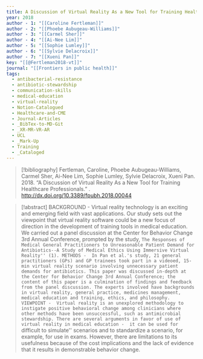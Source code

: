 ```yaml
---
title: A Discussion of Virtual Reality As a New Tool for Training Healthcare Professionals
year: 2018
author - 1: "[[Caroline Fertleman]]"
author - 2: "[[Phoebe Aubugeau-Williams]]"
author - 3: "[[Carmel Sher]]"
author - 4: "[[Ai-Nee Lim]]"
author - 5: "[[Sophie Lumley]]"
author - 6: "[[Sylvie Delacroix]]"
author - 7: "[[Xueni Pan]]"
key: "[[@Fertleman2018-vt]]"
journal: "[[Frontiers in public health]]"
tags:
  - antibacterial-resistance
  - antibiotic-stewardship
  - communication-skills
  - medical-education
  - virtual-reality
  - Notion-Catalogued
  - Healthcare-and-CME
  - Journal-Articles
  - _BibTex-to-MD-Git
  - _XR-MR-VR-AR
  - UCL
  - _Mark-Up
  - Training
  - _Cataloged
---
```


> [!bibliography]
> Fertleman, Caroline, Phoebe Aubugeau-Williams, Carmel Sher, Ai-Nee Lim, Sophie Lumley, Sylvie Delacroix, Xueni Pan. 2018. “A Discussion of Virtual Reality As a New Tool for Training Healthcare Professionals.” . http://dx.doi.org/10.3389/fpubh.2018.00044

> [!abstract]
> BACKGROUND -  Virtual reality technology is an exciting and emerging field with vast applications. Our study sets out the viewpoint that virtual reality software could be a new focus of direction in the development of training tools in medical education. We carried out a panel discussion at the Center for Behavior Change 3rd Annual Conference, prompted by the study, ``The Responses of Medical General Practitioners to Unreasonable Patient Demand for Antibiotics--A Study of Medical Ethics Using Immersive Virtual Reality'' (1). METHODS -  In Pan et al.'s study, 21 general practitioners (GPs) and GP trainees took part in a videoed, 15-min virtual reality scenario involving unnecessary patient demands for antibiotics. This paper was discussed in-depth at the Center for Behavior Change 3rd Annual Conference; the content of this paper is a culmination of findings and feedback from the panel discussion. The experts involved have backgrounds in virtual reality, general practice, medicines management, medical education and training, ethics, and philosophy. VIEWPOINT -  Virtual reality is an unexplored methodology to instigate positive behavioral change among clinicians where other methods have been unsuccessful, such as antimicrobial stewardship. There are several arguments in favor of use of virtual reality in medical education -  it can be used for ``difficult to simulate'' scenarios and to standardize a scenario, for example, for use in exams. However, there are limitations to its usefulness because of the cost implications and the lack of evidence that it results in demonstrable behavior change.